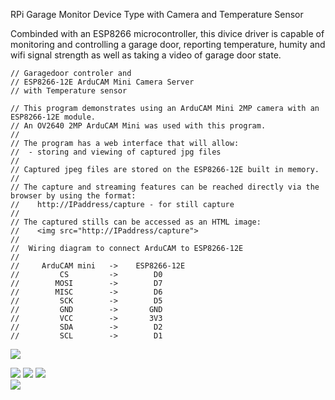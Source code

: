 RPi Garage Monitor Device Type with Camera and Temperature Sensor

Combinded with an ESP8266 microcontroller, this divice driver is capable of monitoring and controlling a garage door, reporting temperature, humity and wifi signal strength as well as taking a video of garage door state.

```
// Garagedoor controler and
// ESP8266-12E ArduCAM Mini Camera Server
// with Temperature sensor

// This program demonstrates using an ArduCAM Mini 2MP camera with an ESP8266-12E module.
// An OV2640 2MP ArduCAM Mini was used with this program.
//
// The program has a web interface that will allow:
//  - storing and viewing of captured jpg files
//
// Captured jpeg files are stored on the ESP8266-12E built in memory.
//
// The capture and streaming features can be reached directly via the browser by using the format:
//    http://IPaddress/capture - for still capture
//
// The captured stills can be accessed as an HTML image:
//    <img src="http://IPaddress/capture">
//
//  Wiring diagram to connect ArduCAM to ESP8266-12E
//
//     ArduCAM mini   ->    ESP8266-12E
//         CS         ->        D0
//        MOSI        ->        D7
//        MISC        ->        D6
//         SCK        ->        D5
//         GND        ->       GND
//         VCC        ->       3V3
//         SDA        ->        D2
//         SCL        ->        D1
```
![](https://github.com/dhop90/rpi_garage_monitor/blob/master/ESP8266_pinout.jpg)

![](../../../dhop90/rpi_garage_monitor/blob/master/ESP8266_pinout.jpg)
![](../../dhop90/rpi_garage_monitor/raw/master/nodemcu_pins.png) 
![](../../dhop90/rpi_garage_monitor/raw/master/cam-pinout.jpg)  
![](../../dhop90/rpi_garage_monitor/raw/master/ESP8266_pinout.jpg)
